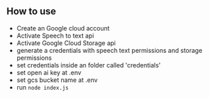 ## How to use

- Create an Google cloud account
- Activate Speech to text api
- Activate Google Cloud Storage api
- generate a credentials with speech text permissions and storage permissions
- set credentials inside an folder called 'credentials'
- set open ai key at .env
- set gcs bucket name at .env
- run `node index.js`